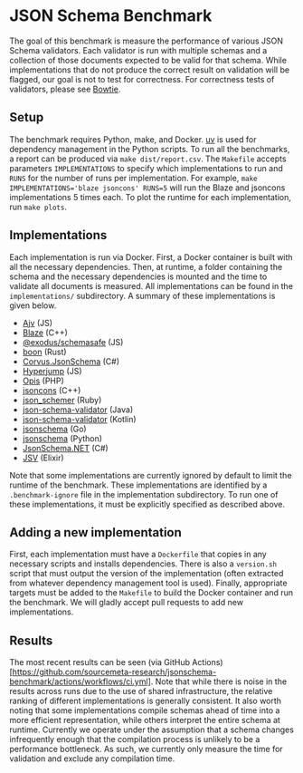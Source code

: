 # JSON Schema Benchmark

The goal of this benchmark is measure the performance of various JSON Schema validators.
Each validator is run with multiple schemas and a collection of those documents expected to be valid for that schema.
While implementations that do not produce the correct result on validation will be flagged, our goal is not to test for correctness.
For correctness tests of validators, please see [Bowtie](https://bowtie.report/).

## Setup

The benchmark requires Python, make, and Docker.
[uv](https://github.com/astral-sh/uv) is used for dependency management in the Python scripts.
To run all the benchmarks, a report can be produced via `make dist/report.csv`.
The `Makefile` accepts parameters `IMPLEMENTATIONS` to specify which implementations to run and `RUNS` for the number of runs per implementation.
For example, `make IMPLEMENTATIONS='blaze jsoncons' RUNS=5` will run the Blaze and jsoncons implementations 5 times each.
To plot the runtime for each implementation, run `make plots`.

## Implementations

Each implementation is run via Docker.
First, a Docker container is built with all the necessary dependencies.
Then, at runtime, a folder containing the schema and the necessary dependencies is mounted and the time to validate all documents is measured.
All implementations can be found in the `implementations/` subdirectory.
A summary of these implementations is given below.

- [Ajv](https://ajv.js.org/) (JS)
- [Blaze](https://github.com/sourcemeta/blaze) (C++)
- [@exodus/schemasafe](https://github.com/ExodusMovement/schemasafe) (JS)
- [boon](https://github.com/santhosh-tekuri/boon) (Rust)
- [Corvus.JsonSchema](https://github.com/corvus-dotnet/Corvus.JsonSchema) (C#)
- [Hyperjump](https://github.com/hyperjump-io/json-schema) (JS)
- [Opis](https://opis.io/json-schema) (PHP)
- [jsoncons](https://github.com/danielaparker/jsoncons) (C++)
- [json_schemer](https://github.com/davishmcclurg/json_schemer) (Ruby)
- [json-schema-validator](https://github.com/networknt/json-schema-validator) (Java)
- [json-schema-validator](https://github.com/OptimumCode/json-schema-validator) (Kotlin)
- [jsonschema](https://github.com/santhosh-tekuri/jsonschema/) (Go)
- [jsonschema](https://python-jsonschema.readthedocs.io/en/stable/) (Python)
- [JsonSchema.NET](https://github.com/json-everything/json-everything) (C#)
- [JSV](https://github.com/lud/jsv) (Elixir)

Note that some implementations are currently ignored by default to limit the runtime of the benchmark.
These implementations are identified by a `.benchmark-ignore` file in the implementation subdirectory.
To run one of these implementations, it must be explicitly specified as described above.

## Adding a new implementation

First, each implementation must have a `Dockerfile` that copies in any necessary scripts and installs dependencies.
There is also a `version.sh` script that must output the version of the implementation (often extracted from whatever dependency management tool is used).
Finally, appropriate targets must be added to the `Makefile` to build the Docker container and run the benchmark.
We will gladly accept pull requests to add new implementations.

## Results

The most recent results can be seen (via GitHub Actions)[https://github.com/sourcemeta-research/jsonschema-benchmark/actions/workflows/ci.yml].
Note that while there is noise in the results across runs due to the use of shared infrastructure, the relative ranking of different implementations is generally consistent.
It also worth noting that some implementations compile schemas ahead of time into a more efficient representation, while others interpret the entire schema at runtime.
Currently we operate under the assumption that a schema changes infrequently enough that the compilation process is unlikely to be a performance bottleneck.
As such, we currently only measure the time for validation and exclude any compilation time.
